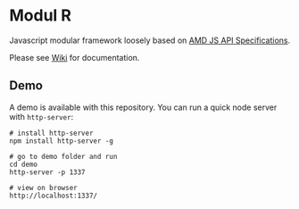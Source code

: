 Modul R
==========

Javascript modular framework loosely based on [AMD JS API Specifications](https://github.com/amdjs/amdjs-api/wiki/AMD). 

Please see [Wiki](https://github.com/mitzerh/ModulR/wiki) for documentation.


Demo
-------

A demo is available with this repository. You can run a quick node server with `http-server`:

```vi
# install http-server
npm install http-server -g

# go to demo folder and run
cd demo
http-server -p 1337

# view on browser
http://localhost:1337/
```
